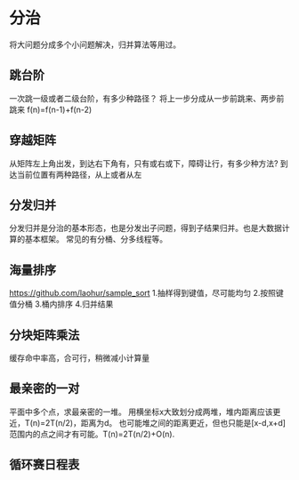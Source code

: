 # 分治
将大问题分成多个小问题解决，归并算法等用过。

## 跳台阶
一次跳一级或者二级台阶，有多少种路径？
将上一步分成从一步前跳来、两步前跳来
f(n)=f(n-1)+f(n-2)

## 穿越矩阵
从矩阵左上角出发，到达右下角有，只有或右或下，障碍让行，有多少种方法?
到达当前位置有两种路径，从上或者从左

## 分发归并
分发归并是分治的基本形态，也是分发出子问题，得到子结果归并。也是大数据计算的基本框架。
常见的有分桶、分多线程等。

## 海量排序
https://github.com/laohur/sample_sort
1.抽样得到键值，尽可能均匀
2.按照键值分桶
3.桶内排序
4.归并结果

## 分块矩阵乘法
缓存命中率高，合可行，稍微减小计算量

## 最亲密的一对
平面中多个点，求最亲密的一堆。
用横坐标x大致划分成两堆，堆内距离应该更近，T(n)=2T(n/2)，距离为d。 也可能堆之间的距离更近，但也只能是[x-d,x+d]范围内的点之间才有可能。T(n)=2T(n/2)+O(n).

## 循环赛日程表




